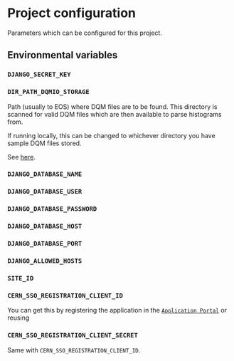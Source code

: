 # Project configuration

Parameters which can be configured for this project.

## Environmental variables

### `DJANGO_SECRET_KEY`

### `DIR_PATH_DQMIO_STORAGE`

Path (usually to EOS) where DQM files are to be found. 
This directory is scanned for valid DQM files which are then
available to parse histograms from.

If running locally, this can be changed to whichever directory
you have sample DQM files stored.

See [here](apps/histogram_file_manager/management.md#discover_dqm_files).

### `DJANGO_DATABASE_NAME`

### `DJANGO_DATABASE_USER`

### `DJANGO_DATABASE_PASSWORD`

### `DJANGO_DATABASE_HOST`

### `DJANGO_DATABASE_PORT`

### `DJANGO_ALLOWED_HOSTS`

### `SITE_ID`

### `CERN_SSO_REGISTRATION_CLIENT_ID`

You can get this by registering the application in the [`Application Portal`](https://application-portal.web.cern.ch/) or reusing 

### `CERN_SSO_REGISTRATION_CLIENT_SECRET`

Same with `CERN_SSO_REGISTRATION_CLIENT_ID`.
